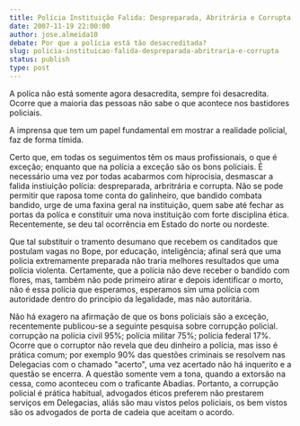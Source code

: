 ```yaml
---
title: Polícia Instituição Falida: Despreparada, Abritrária e Corrupta
date: 2007-11-19 22:00:00
author: jose.almeida10
debate: Por que a polícia está tão desacreditada?
slug: policia-instituicao-falida-despreparada-abritraria-e-corrupta
status: publish 
type: post
---
```


A políca não está somente agora desacredita, sempre foi desacredita. Ocorre que a maioria das pessoas não sabe o que acontece nos bastidores policiais.  

A imprensa que tem um papel fundamental em mostrar a realidade policial, faz de forma tímida.  

Certo que, em todas os seguimentos têm os maus profissionais, o que é exceção; enquanto que na polícia a exceção são os bons policiais. É necessário uma vez por todas acabarmos com hiprocisia, desmascar a falida instiuição polícia: despreparada, arbritrária e corrupta. Não se pode permitir que raposa tome conta do galinheiro, que bandido combata bandido, urge de uma faxina geral na instituição, quem sabe até fechar as portas da políca e constituir uma nova instituição com forte disciplina ética. Recentemente, se deu tal ocorrência em Estado do norte ou nordeste.  

Que tal substituir o tramento desumano que recebem os canditados que postulam vagas no Bope, por educação, inteligência; afinal será que uma polícia extremamente preparada não traria melhores resultados que uma polícia violenta. Certamente, que a polícia não deve receber o bandido com flores, mas, também não pode primeiro atirar e depois identificar o morto, não é essa polícia que esperamos, esperamos sim uma polícia com autoridade dentro do princípio da legalidade, mas não autoritária.  

Não há exagero na afirmação de que os bons policiais são a exceção, recentemente publicou-se a seguinte pesquisa sobre corrupção policial. corrupção na polícia civil 95%; polícia militar 75%; polícia federal 17%. Ocorre que o corruptor não revela que deu dinheiro a polícia, mas isso é prática comum; por exemplo 90% das questões criminais se resolvem nas Delegacias com o chamado "acerto", uma vez acertado não há inquerito e a questão se encerra. A questão somente vem a tona, quando a extorsão na cessa, como aconteceu com o traficante Abadias. Portanto, a corrupção policial é prática habitual, advogados éticos preferem não prestarem serviços em Delegacias, aliás são mau vistos pelos policiais, os bem vistos são os advogados de porta de cadeia que aceitam o acordo.
